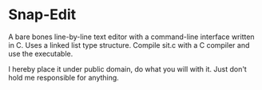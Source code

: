 Snap-Edit
=========
A bare bones line-by-line text editor with a command-line interface written in C.
Uses a linked list type structure. Compile sit.c with a C compiler and use the executable.

I hereby place it under public domain, do what you will with it.
Just don't hold me responsible for anything.
